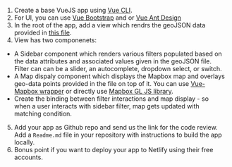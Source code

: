 1. Create a base VueJS app using [Vue CLI](https://cli.vuejs.org/guide/installation.html). 
2. For UI, you can use [Vue Bootstrap](https://bootstrap-vue.js.org/) and or [Vue Ant Design](https://vue.ant.design/docs/vue/introduce/)
3. In the root of the app, add a view which rendrs the geoJSON data provided in [this file](testBlob.json).
4. View has two componenets:
- A Sidebar component which renders various filters populated based on the data attributes and associated values given in the geoJSON file. Filter can can be a slider, an autocomplete, dropdown select, or switch.
- A Map dispaly component which displays the Mapbox map and overlays geo-data points provided in the file on top of it. You can use [Vue-Mapbox wrapper](https://github.com/soal/vue-mapbox) or directly use [Mapbox GL JS library](https://github.com/mapbox/mapbox-gl-js).
- Create the binding between filter interactions and map display - so when a user interacts with sidebar filter, map gets updated with matching condition.
5. Add your app as Github repo and send us the link for the code review. Add a `Readme.md` file in your repository with instructions to build the app locally.
6. Bonus point if you want to deploy your app to Netlify using their free accounts.

